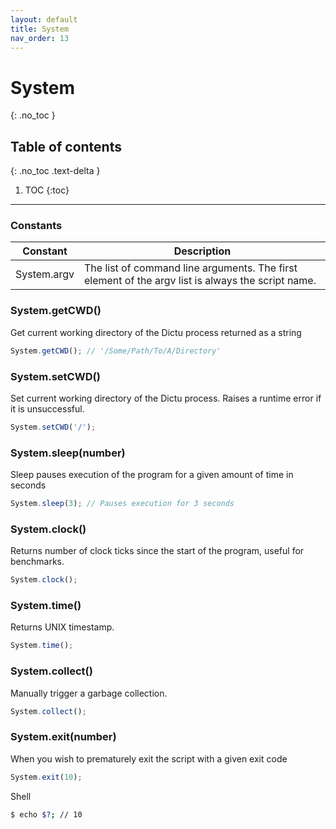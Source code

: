 ```yaml
---
layout: default
title: System
nav_order: 13
---
```


# System
{: .no_toc }

## Table of contents
{: .no_toc .text-delta }

1. TOC
{:toc}

---

### Constants

| Constant      | Description                                                                                       |
|---------------|---------------------------------------------------------------------------------------------------|
| System.argv   | The list of command line arguments. The first element of the argv list is always the script name. |

### System.getCWD()

Get current working directory of the Dictu process returned as a string

```js
System.getCWD(); // '/Some/Path/To/A/Directory'
```

### System.setCWD()

Set current working directory of the Dictu process. Raises a runtime error if it is unsuccessful.

```js
System.setCWD('/');
```

### System.sleep(number)

Sleep pauses execution of the program for a given amount of time in seconds

```js
System.sleep(3); // Pauses execution for 3 seconds
```

### System.clock()

Returns number of clock ticks since the start of the program, useful for benchmarks.

```js
System.clock();
```

### System.time()

Returns UNIX timestamp.

```js
System.time();
```

### System.collect()

Manually trigger a garbage collection.

```js
System.collect();
```

### System.exit(number)

When you wish to prematurely exit the script with a given exit code

```js
System.exit(10);
```

Shell
```bash
$ echo $?; // 10
```